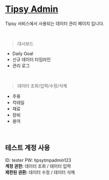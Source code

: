 # [Tipsy Admin](http://www.tipsy.co.kr/admin)

Tipsy 서비스에서 사용되는 데이터 관리 페이지 입니다.

<br />

> 대시보드

- Daily Goal
- 신규 데이터 타임라인
- 관리 로그

<br />

> 데이터 조회/입력/수정/삭제

- 주류
- 칵테일
- 재료
- 장비
- 용어

<br />

## 테스트 계정 사용

ID: tester PW: tipsytmpadmin123 <br/>
<b>계정 권한:</b> 데이터 조회 / 데이터 입력 <br/>
<b>제한된 권환:</b> 데이터 수정 / 데이터 삭제 <br/>

<br />
<br />

